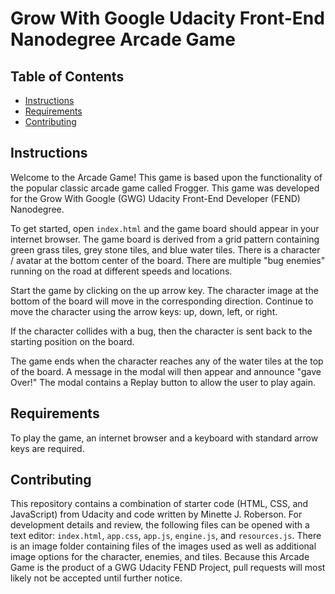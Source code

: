 # Grow With Google Udacity Front-End Nanodegree Arcade Game

## Table of Contents

* [Instructions](#instructions)
* [Requirements](#requirements)
* [Contributing](#contributing)

## Instructions

Welcome to the Arcade Game! This game is based upon the functionality of the popular classic arcade game called Frogger. This game was developed for the Grow With Google (GWG) Udacity Front-End Developer (FEND) Nanodegree.

To get started, open `index.html` and the game board should appear in your internet browser. The game board is derived from a grid pattern containing green grass tiles, grey stone tiles, and blue water tiles. There is a character / avatar at the bottom center of the board.  There are multiple "bug enemies" running on the road at different speeds and locations.

Start the game by clicking on the up arrow key. The character image at the bottom of the board will move in the corresponding direction. Continue to  move the character using the arrow keys: up, down, left, or right.

If the character collides with a bug, then the character is sent back to the starting position on the board.

The game ends when the character reaches any of the water tiles at the top of the board. A message in the modal will then appear and announce "gave Over!" The modal contains a Replay button to allow the user to play again.

## Requirements

To play the game, an internet browser and a keyboard with standard arrow keys are required.

## Contributing

This repository contains a combination of starter code (HTML, CSS, and JavaScript) from Udacity and code written by Minette J. Roberson. For development details and review, the following files can be opened with a text editor: `index.html`, `app.css`, `app.js`, `engine.js`, and `resources.js`. There is an image folder containing files of the images used as well as additional image options for the character, enemies, and tiles. Because this Arcade Game is the product of a GWG Udacity FEND Project,  pull requests will most likely not be accepted until further notice.
